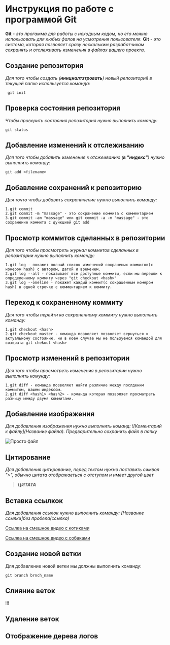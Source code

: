 # Инструкция по работе с программой Git

**Git** - *это прогамма для работы с исходным кодом, но его можно использовать для любых фалов на усмотрения пользователя.* **Git** - *это система, которая позволяет сразу нескольким разработчикам сохранять и отслеживать изменения в файлах вашего проекта.*

## Создание репозитория

*Для того чтобы создать (**инициалтзтровать**) новый репозиторий в текущей папке используется команда:*

     git init 

## Проверка состояния репозитория

*Чтобы проверить состояния репозитория нужно выполнить команду:*

    git status

## Добавление изменений к отслеживанию

*Для того чтобы добавить изменения к отсжеиванию (**в "индекс"**) нужно выполнить команду:*

    git add <filename>

## Добавление сохранений к репозиторию

*Для точто чтобы добавить сохранинение нужно выполнить команду:*

    1.git commit
    2.git commit -m "massage" - это сохранение коммита с комментарием
    3.git commit -am "massage" или git commit -a -m "massage" - это сохранение коммита с функцией git add

## Просмотр коммитов сделанных в репозитории

*Для того чтобы просмотреть журнал коммитов сделанных в репозитории нужно выполнить команду:*

    1.git log - покажет полный список изменений сохраненых коммитов(с номером hash) с автором, датой и временем.
    2.git log --all - показывает все доступные коммиты, если мы перешли к определенному коммиту через "git checkout <hash>"
    3.git log --oneline - покажет каждый коммит(с сокрашенным номером hash) в одной строчке с комментарием к коммиту.

## Переход к сохраненному коммиту

*Для того чтобы перейти ко сохраненному коммиту нужно выполнить команду:*

    1.git checkout <hash>
    2.git checkout master - команда позволяет позволяет вернуться к актуальному состоянию, ни в коем случае мы не пользуемся командой для возврата git chekout <hash>

## Просмотр изменений в репозитории

*Для того чтобы просмотреть изменения в репозитории нужно выполнить комунду:*

    1.git diff - команда позволяет найти различие между послденим коммитом, вашем индексом.
    2.git diff <hash1> <hash2> - команда которая позволяет просматреть разницу между двумя коммитами.

## Добавление изображения

*Для добавления изображения нужно выполнить команд: ![Коментарий к файлу](Название файла). Предварительно сохранить файл в папку*

![Просто файл](j2eav0ajamr31.jpg)

## Цитирование

*Для добавления цитирование, перед тектом нужно поставить символ ">", обычно цитата отображаеться с отступом и имеет другой цвет*

>***ЦИТАТА***

## Вставка ссылкок

*Для добавления ссылок нужно выполнить команду: [Название ссылки]без пробела(ссылка)*

[Ссылка на смешное видео с котиками](https://www.youtube.com/watch?v=DXUAyRRkI6k)

[Ссылка на смешное видео с собаками](https://www.youtube.com/watch?v=c2OTHeCKsBE)

## Создание новой ветки

Для добавление новой ветки мы должны выполнить команду:
    
    git branch brnch_name

## Слияние веток

!!!

## Удаление веток

## Отображение дерева логов